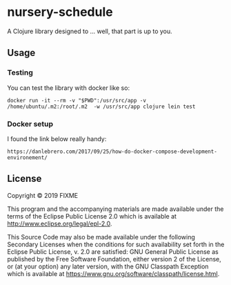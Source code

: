# nursery-schedule

A Clojure library designed to ... well, that part is up to you.

## Usage

### Testing

You can test the library with docker like so:

	docker run -it --rm -v "$PWD":/usr/src/app -v /home/ubuntu/.m2:/root/.m2  -w /usr/src/app clojure lein test

### Docker setup
I found the link below really handy:

	https://danlebrero.com/2017/09/25/how-do-docker-compose-development-environement/

## License

Copyright © 2019 FIXME

This program and the accompanying materials are made available under the
terms of the Eclipse Public License 2.0 which is available at
http://www.eclipse.org/legal/epl-2.0.

This Source Code may also be made available under the following Secondary
Licenses when the conditions for such availability set forth in the Eclipse
Public License, v. 2.0 are satisfied: GNU General Public License as published by
the Free Software Foundation, either version 2 of the License, or (at your
option) any later version, with the GNU Classpath Exception which is available
at https://www.gnu.org/software/classpath/license.html.
